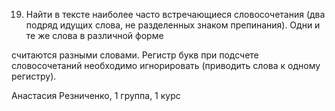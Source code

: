19. Найти в тексте наиболее часто встречающиеся словосочетания (два подряд идущих слова, не разделенных знаком препинания). Одни и те же слова в различной форме

считаются разными словами. Регистр букв при подсчете словосочетаний необходимо игнорировать (приводить слова к одному регистру).

Анастасия Резниченко, 1 группа, 1 курс
